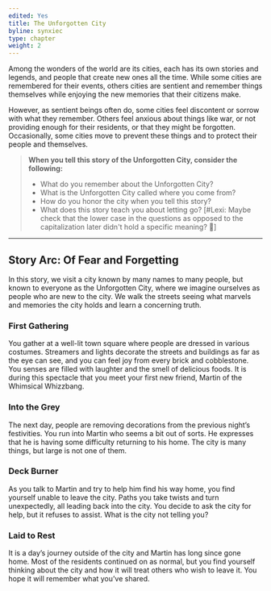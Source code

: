 ```yaml
---
edited: Yes
title: The Unforgotten City
byline: synxiec
type: chapter
weight: 2
---
```


Among the wonders of the world are its cities, each has its own stories and legends, and people that create new ones all the time. While some cities are remembered for their events, others cities are sentient and remember things themselves while enjoying the new memories that their citizens make. 

However, as sentient beings often do, some cities feel discontent or sorrow with what they remember. Others feel anxious about things like war, or not providing enough for their residents, or that they might be forgotten. Occasionally, some cities move to prevent these things and to protect their people and themselves.

> **When you tell this story of the Unforgotten City, consider the following:**
> - What do you remember about the Unforgotten City?
> - What is the Unforgotten City called where you come from?
> - How do you honor the city when you tell this story?
> - What does this story teach you about letting go? [#Lexi: Maybe check that the lower case in the questions as opposed to the capitalization later didn't hold a specific meaning? 🤔]
***

## Story Arc: Of Fear and Forgetting
In this story, we visit a city known by many names to many people, but known to everyone as the Unforgotten City, where we imagine ourselves as people who are new to the city. We walk the streets seeing what marvels and memories the city holds and learn a concerning truth.

### First Gathering
You gather at a well-lit town square where people are dressed in various costumes. Streamers and lights decorate the streets and buildings as far as the eye can see, and you can feel joy from every brick and cobblestone. You senses are filled with laughter and the smell of delicious foods. It is during this spectacle that you meet your first new friend, Martin of the Whimsical Whizzbang.

### Into the Grey
The next day, people are removing decorations from the previous night’s festivities. You run into Martin who seems a bit out of sorts. He expresses that he is having some difficulty returning to his home. The city is many things, but large is not one of them.

### Deck Burner
As you talk to Martin and try to help him find his way home, you find yourself unable to leave the city. Paths you take twists and turn unexpectedly, all leading back into the city. You decide to ask the city for help, but it refuses to assist. What is the city not telling you?

### Laid to Rest
It is a day’s journey outside of the city and Martin has long since gone home. Most of the residents continued on as normal, but you find yourself thinking about the city and how it will treat others who wish to leave it. You hope it will remember what you’ve shared.
